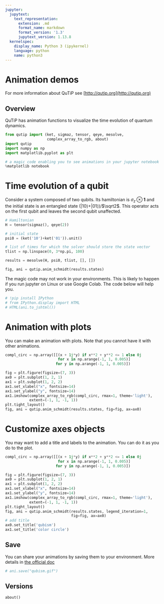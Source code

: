 ```yaml
---
jupyter:
  jupytext:
    text_representation:
      extension: .md
      format_name: markdown
      format_version: '1.3'
      jupytext_version: 1.13.8
  kernelspec:
    display_name: Python 3 (ipykernel)
    language: python
    name: python3
---
```


# Animation demos
For more information about QuTiP see [http://qutip.org](http://qutip.org)


## Overview
QuTiP has animation functions to visualize the time evolution of quantum dynamics.


```python
from qutip import (ket, sigmaz, tensor, qeye, mesolve,
                   complex_array_to_rgb, about)
import qutip
import numpy as np
import matplotlib.pyplot as plt
```


```python
# a magic code enabling you to see animations in your jupyter notebook
%matplotlib notebook
```


# Time evolution of a qubit
Consider a system composed of two qubits. Its hamiltonian is $\sigma_z \otimes \mathbf{1}$ and the initial state is an entangled state ($\left|10\right>$+$\left|01\right>$)/$\sqrt2$.
This operator acts on the first qubit and leaves the second qubit unaffected.


```python
# Hamiltonian
H = tensor(sigmaz(), qeye(2))

# initial state
psi0 = (ket('10')+ket('01')).unit()

# list of times for which the solver should store the state vector
tlist = np.linspace(0, 3*np.pi, 100)

results = mesolve(H, psi0, tlist, [], [])

fig, ani = qutip.anim_schmidt(results.states)
```


The magic code may not work in your environments. This is likely to happen if you run jupyter on Linux or use Google Colab. The code below will help you.


```python
# !pip install IPython
# from IPython.display import HTML
# HTML(ani.to_jshtml())
```


# Animation with plots
You can make an animation with plots. Note that you cannot have it with other animations.


```python
compl_circ = np.array([[(x + 1j*y) if x**2 + y**2 <= 1 else 0j
                        for x in np.arange(-1, 1, 0.005)]
                       for y in np.arange(-1, 1, 0.005)])

fig = plt.figure(figsize=(7, 3))
ax0 = plt.subplot(1, 2, 1)
ax1 = plt.subplot(1, 2, 2)
ax1.set_xlabel("x", fontsize=14)
ax1.set_ylabel("y", fontsize=14)
ax1.imshow(complex_array_to_rgb(compl_circ, rmax=1, theme='light'),
           extent=(-1, 1, -1, 1))
plt.tight_layout()
fig, ani = qutip.anim_schmidt(results.states, fig=fig, ax=ax0)
```


# Customize axes objects
You may want to add a title and labels to the animation. You can do it as you do to the plot.


```python
compl_circ = np.array([[(x + 1j*y) if x**2 + y**2 <= 1 else 0j
                        for x in np.arange(-1, 1, 0.005)]
                       for y in np.arange(-1, 1, 0.005)])

fig = plt.figure(figsize=(7, 3))
ax0 = plt.subplot(1, 2, 1)
ax1 = plt.subplot(1, 2, 2)
ax1.set_xlabel("x", fontsize=14)
ax1.set_ylabel("y", fontsize=14)
ax1.imshow(complex_array_to_rgb(compl_circ, rmax=1, theme='light'),
           extent=(-1, 1, -1, 1))
plt.tight_layout()
fig, ani = qutip.anim_schmidt(results.states, legend_iteration=1,
                              fig=fig, ax=ax0)
# add title
ax0.set_title('qubism')
ax1.set_title('color circle')
```


## Save
You can share your animations by saving them to your environment. More details in [the official doc](https://matplotlib.org/stable/api/_as_gen/matplotlib.animation.Animation.html)


```python
# ani.save("qubism.gif")
```


## Versions


```python
about()
```